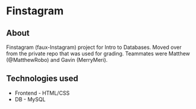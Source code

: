 # Finstagram

## **About**
Finstagram (faux-Instagram) project for Intro to Databases. Moved over from the private repo that was used for grading. Teammates were Matthew (@MatthewRobo) and Gavin (MerryMeri).

## **Technologies used**
* Frontend - HTML/CSS
* DB - MySQL
